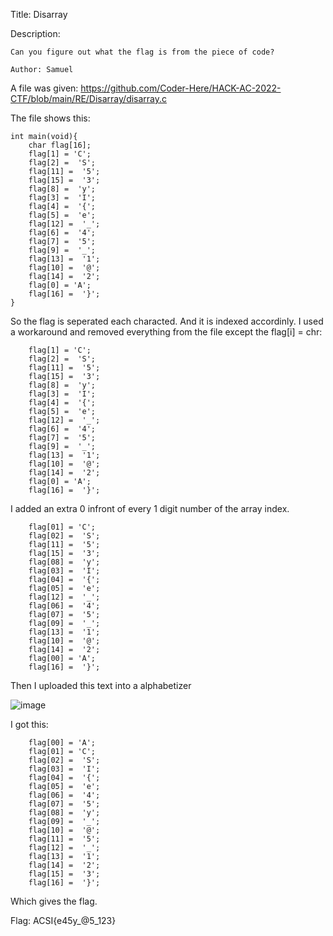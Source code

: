 Title: Disarray

Description:
```
Can you figure out what the flag is from the piece of code?

Author: Samuel
```

A file was given: https://github.com/Coder-Here/HACK-AC-2022-CTF/blob/main/RE/Disarray/disarray.c

The file shows this:

```
int main(void){
    char flag[16];
    flag[1] = 'C';
    flag[2] =  'S';
    flag[11] =  '5';
    flag[15] =  '3';
    flag[8] =  'y';
    flag[3] =  'I';
    flag[4] =  '{';
    flag[5] =  'e';
    flag[12] =  '_';
    flag[6] =  '4';
    flag[7] =  '5';
    flag[9] =  '_';
    flag[13] =  '1';
    flag[10] =  '@';
    flag[14] =  '2';
    flag[0] = 'A';
    flag[16] =  '}';
}
```

So the flag is seperated each characted. And it is indexed accordinly.
I used a workaround and removed everything from the file except the flag[i] = chr:

```
    flag[1] = 'C';
    flag[2] =  'S';
    flag[11] =  '5';
    flag[15] =  '3';
    flag[8] =  'y';
    flag[3] =  'I';
    flag[4] =  '{';
    flag[5] =  'e';
    flag[12] =  '_';
    flag[6] =  '4';
    flag[7] =  '5';
    flag[9] =  '_';
    flag[13] =  '1';
    flag[10] =  '@';
    flag[14] =  '2';
    flag[0] = 'A';
    flag[16] =  '}';
```

I added an extra 0 infront of every 1 digit number of the array index.
```
    flag[01] = 'C';
    flag[02] =  'S';
    flag[11] =  '5';
    flag[15] =  '3';
    flag[08] =  'y';
    flag[03] =  'I';
    flag[04] =  '{';
    flag[05] =  'e';
    flag[12] =  '_';
    flag[06] =  '4';
    flag[07] =  '5';
    flag[09] =  '_';
    flag[13] =  '1';
    flag[10] =  '@';
    flag[14] =  '2';
    flag[00] = 'A';
    flag[16] =  '}';
```
Then I uploaded this text into a alphabetizer

![image](https://user-images.githubusercontent.com/63996033/197460657-2f28e70b-b483-44e9-9c03-9d3f85bb5e66.png)

I got this:

```
    flag[00] = 'A';
    flag[01] = 'C';
    flag[02] =  'S';
    flag[03] =  'I';
    flag[04] =  '{';
    flag[05] =  'e';
    flag[06] =  '4';
    flag[07] =  '5';
    flag[08] =  'y';
    flag[09] =  '_';
    flag[10] =  '@';
    flag[11] =  '5';
    flag[12] =  '_';
    flag[13] =  '1';
    flag[14] =  '2';
    flag[15] =  '3';
    flag[16] =  '}';
```
Which gives the flag.

Flag: ACSI{e45y_@5_123}
